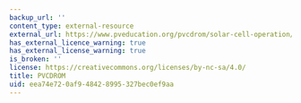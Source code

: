 ```yaml
---
backup_url: ''
content_type: external-resource
external_url: https://www.pveducation.org/pvcdrom/solar-cell-operation/solar-cell-structure
has_external_licence_warning: true
has_external_license_warning: true
is_broken: ''
license: https://creativecommons.org/licenses/by-nc-sa/4.0/
title: PVCDROM
uid: eea74e72-0af9-4842-8995-327bec0ef9aa
---
```

